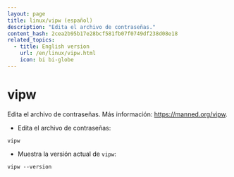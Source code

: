 ```yaml
---
layout: page
title: linux/vipw (español)
description: "Edita el archivo de contraseñas."
content_hash: 2cea2b95b17e28bcf581fb07f0749df238d08e18
related_topics:
  - title: English version
    url: /en/linux/vipw.html
    icon: bi bi-globe
---
```

# vipw

Edita el archivo de contraseñas.
Más información: <https://manned.org/vipw>.

- Edita el archivo de contraseñas:

`vipw`

- Muestra la versión actual de `vipw`:

`vipw --version`
